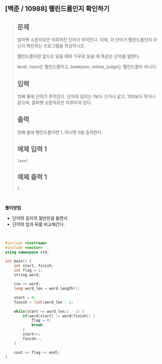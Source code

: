 ## [백준 / 10988] 팰린드롬인지 확인하기

> ## 문제
>
> 알파벳 소문자로만 이루어진 단어가 주어진다. 이때, 이 단어가 팰린드롬인지 아닌지 확인하는 프로그램을 작성하시오.
>
> 팰린드롬이란 앞으로 읽을 때와 거꾸로 읽을 때 똑같은 단어를 말한다. 
>
> level, noon은 팰린드롬이고, baekjoon, online, judge는 팰린드롬이 아니다.
>
> ## 입력
>
> 첫째 줄에 단어가 주어진다. 단어의 길이는 1보다 크거나 같고, 100보다 작거나 같으며, 알파벳 소문자로만 이루어져 있다.
>
> ## 출력
>
> 첫째 줄에 팰린드롬이면 1, 아니면 0을 출력한다.
>
> ## 예제 입력 1 
>
> ```
> level
> ```
>
> ## 예제 출력 1 
>
> ```
> 1
> ```

<br>

**풀이방법**

- 단어의 길이의 절반만큼 돌면서
- 단어의 앞과 뒤를 비교해간다.

<br>

```cpp
#include <iostream>
#include <vector>
using namespace std;

int main() {
    int start, finish;
    int flag = 1;
    string word;
    
    cin >> word;
    long word_len = word.length();
    
    start = 0;
    finish = (int)word_len - 1;
    
    while(start <= word_len/2 - 1) {
        if(word[start] != word[finish]) {
            flag = 0;
            break;
        }
        start++;
        finish--;
    }
    
    cout << flag << endl;
}
```



